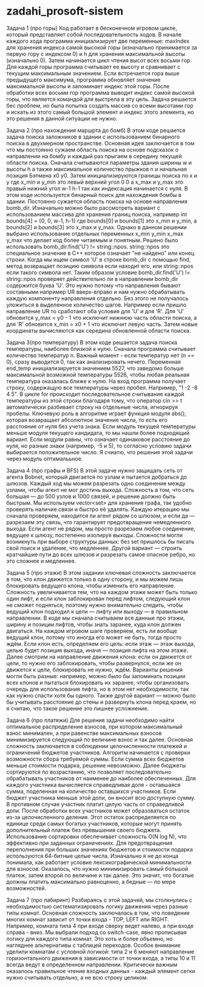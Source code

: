 # zadahi_prosoft-sistem
Задача 1 (про горы)
Код работает в бесконечном игровом цикле, который представляет собой последовательность ходов. В начале каждого хода программа инициализирует две переменные: maxIndex для хранения индекса самой высокой горы (изначально принимается за первую гору с индексом 0) и h для хранения максимальной высоты (изначально 0). Затем начинается цикл чтения высот всех восьми гор. Для каждой горы программа считывает ее высоту и сравнивает с текущим максимальным значением. Если встречается гора выше предыдущего максимума, программа обновляет значение максимальной высоты и запоминает индекс этой горы. После обработки всех восьми гор программа выводит индекс самой высокой горы, что является командой для выстрела в эту цель. Задача решается бес проблем, но была попытка создать массив со всеми высотами гор и искать из этого самый большой элемент и индекс этого элемента, но это решения в данной ситуации не нужно. 

Задача 2 (про нахождения маршрта до бомб)
В этом коде решается задача поиска заложников в здании с использованием бинарного поиска в двухмерном пространстве. Основная идея заключается в том что мы постоянно сужаем область поиска на основе подсказок о направлении на бомбу и каждый раз прыгаем в середину текущей области поиска. Сначала считываются параметры здания ширины w и высоты h а также максимальное количество прыжков n и начальная позиция Бэтмена x0 y0. Затем инициализируются границы поиска по x и y где x_min и y_min это левый верхний угол 0 0 а x_max и y_max это правый нижний угол w-1 h-1 так как индексация начинается с нуля.
В этом коде используется бинарный поиск для нахождения бомбы в здании. Постоянно сужается область поиска на основе направления bomb_dir. Изначально можно было рассмотреть вариант с использованием массива для хранения границ поиска, например int bounds[4] = {0, 0, w-1, h-1} где bounds[0] и bounds[1] это x_min и y_min, а bounds[2] и bounds[3] это x_max и y_max. Однако в данном решении выбрано использование отдельных переменных x_min y_min x_max y_max что делает код более читаемым и понятным.
Решено было использовать bomb_dir.find('U') != string::npos. string::npos это специальное значение в C++ которое означает "не найдено" или конец строки. Когда мы ищем символ 'U' в строке bomb_dir с помощью find, метод возвращает позицию символа если находит его, или string::npos если такого символа нет. Таким образом условие bomb_dir.find('U') != string::npos проверяет действительно ли в направлении bomb_dir содержится буква 'U'. Это нужно потому что направления бывают составными например UR вверх-вправо и нам нужно обрабатывать каждую компоненту направления отдельно. Без этого не получалось уложиться в выделенное количество шагов.
Например если пришло направление UR то сработают оба условия для 'U' и для 'R'. Для 'U' обновится y_max = y0 - 1 что исключит нижнюю часть области поиска, а для 'R' обновится x_min = x0 + 1 что исключит левую часть. Затем новые координаты вычисляются как середина обновленной области поиска.

Задача 3(про температуру)
 В этом коде решается задача поиска температуры, наиболее близкой к нулю. Сначала программа считывает количество температур n. Важный момент - если температур нет (n == 0), сразу выводится 0, так как анализировать нечего. Переменная end_temp инициализируется значением 5527, что заведомо больше максимальной возможной температуры 5526, чтобы любая реальная температура оказалась ближе к нулю.
На вход программа получает строку, содержащую все температуры через пробел. Например, "1 -2 -8 4 5". В цикле for происходит последовательное считывание каждой температуры из этой строки благодаря тому, что оператор cin >> t автоматически разбивает строку на отдельные числа, игнорируя пробелы.
Ключевую роль в алгоритме играет функция модуля abs(), которая возвращает абсолютное значение числа, то есть его расстояние от нуля без учета знака. Если модуль текущей температуры меньше модуля текущего кандидата, то мы нашли более подходящий вариант. Если модули равны, что означает одинаковое расстояние до нуля, но разные знаки (например, -5 и 5), то согласно условию задачи выбирается положительное число.
Я счиатю, что решения этой задачи через модуль оптималььное.

Задача 4 (про графы и BFS)
В этой задаче нужно защищать сеть от агента Bobnet, который двигается по узлам и пытается добраться до шлюзов. Каждый ход мы можем разрезать одно соединение между узлами, чтобы агент не мог достичь выхода. Сложность в том, что сеть большая — до 500 узлов и 1000 связей, и решение должно быть быстрым. Мы используем vector<set<int>> для хранения графа, так удобно проверять наличие связи и быстро её удалять. Каждую итерацию мы сначала проверяем, находится ли агент рядом со шлюзом, и если да — разрезаем эту связь, что гарантирует предотвращение немедленного выхода. Если агент не рядом, мы просто разрезаем любое соединение, ведущее к шлюзу, постепенно изолируя выходы. Сложности могли возникнуть при выборе структуры данных: без set пришлось бы писать свой поиск и удаление, что медленнее. Другой вариант — строить кратчайшие пути до всех шлюзов и разрезать самое опасное ребро, но это сложнее и медленнее.

Задача 5 (про этажи)
В этом задании ключевая сложность заключается в том, что клон движется только в одну сторону, и мы можем лишь блокировать ведущего клона, чтобы изменить его направление. Сложность увеличивается тем, что на каждом этаже может быть только один лифт, и если клон заблокирован перед лифтом, следующий клон не сможет подняться, поэтому нужно внимательно следить, чтобы ведущий клон подходил к цели — лифту или выходу — в правильном направлении. В коде мы сначала считываем все данные про этажи, ширину и позиции лифтов, чтобы знать заранее, куда клон должен двигаться. На каждом игровом шаге проверяем, есть ли вообще ведущий клон, потому что иногда его может не быть, тогда просто ждём. Если клон есть, определяем его цель: если этаж — этаж выхода, целью будет позиция выхода, иначе — позиция лифта на этом этаже. Далее смотрим на направление движения клона: если он движется от цели, то нужно его заблокировать, чтобы развернулся, если же он движется к цели, блокировать не нужно, ждём. Варианты решения могли быть разные: например, можно было бы запоминать позиции всех клонов и пытаться блокировать их заранее, чтобы организовать очередь для использования лифта, но в этом нет необходимости, так как нужно спасти хотя бы одного. Также другой вариант — можно было бы учитывать расстояние до стены и развернуть клона перед краем, но я считаю, что такое решение это лишнее усложнение.

Задача 6 (про платяжи)
Для решения задачи необходимо найти оптимальное распределение взносов, при котором максимальный взнос минимален, а при равенстве максимальных взносов минимизируется следующий по величине взнос и так далее. Основная сложность заключается в соблюдении целочисленности платежей и ограничений бюджетов участников.
Алгоритм начинается с проверки возможности сбора требуемой суммы. Если сумма всех бюджетов меньше стоимости подарка, решение невозможно. Далее бюджеты сортируются по возрастанию, что позволяет последовательно обрабатывать участников от наименее до наиболее обеспеченных.
Для каждого участника вычисляется справедливая доля - оставшаяся сумма, поделенная на количество оставшихся участников. Если бюджет участника меньше этой доли, он вносит всю доступную сумму. В противном случае участник платит целую часть от справедливой доли. После обработки всех участников может образоваться остаток из-за целочисленного деления.
Этот остаток распределяется по единице среди самых богатых участников, которые могут принять дополнительный платеж без превышения своего бюджета.
Использование сортировки обеспечивает сложность O(N log N), что эффективно при заданных ограничениях. Для предотвращения переполнения при больших значениях бюджетов и стоимости подарка используются 64-битные целые числа.
Изначально я не до конца понимала, как работает условие лексикографической минимальности для взносов. Оказалось, что нужно минимизировать самый большой платеж, затем второй по величине и так далее. Это значит, что богатые должны платить максимально равноценно, а бедные — по мере возможностей.

Задача 7 (про лабиринт)
Разбираясь с этой задачей, мы столкнулись с необходимостью систематизировать логику движения через разные типы комнат. Основная сложность заключалась в том, что поведение многих комнат зависит от точки входа - TOP, LEFT или RIGHT. Например, комната типа 4 при входе сверху ведет налево, а при входе справа - вниз.
Мы выбрали подход со switch-case, явно прописывая логику для каждого типа комнат. Это хоть и более объемно, но нагляднее альтернативы с таблицей переходов. Особое внимание уделили комнатам с условной логикой: типа 2 и 6 меняют направление горизонтального движения в зависимости от точки входа, а типы 10 и 11 всегда ведут в определенном направлении.
Критически важным оказалось правильное чтение входных данных - каждый элемент сетки нужно считывать отдельно, а не всю строку целиком.
